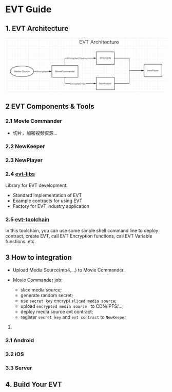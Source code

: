 # EVT Guide


## 1. EVT Architecture

![EVT Architecture](./res/evt.png)

## 2 EVT Components & Tools

### 2.1 Movie Commander
- 切片，加密视频资源...

### 2.2 NewKeeper

### 2.3 NewPlayer

### 2.4 [evt-libs](https://github.com/newtonproject/evt-lib)

Library for EVT development.
- Standard implementation of EVT
- Example contracts for using EVT
- Factory for EVT industry application

### 2.5 [evt-toolchain](https://github.com/newtonproject/evt-toolchain)

In this toolchain, you can use some simple shell command line to deploy contract, create EVT, call EVT Encryption functions, call EVT Variable functions. etc.

## 3 How to integration

- Upload Media Source(mp4,...) to Movie Commander.

- Movie Commander job:
  - slice media source;
  - generate random secret;
  - use `secret key` encrypt `sliced media source`;
  - upload `encrypted media source ` to CDN/IPFS/...;
  - deploy media source evt contract;
  - register `secret key` and `evt contract` to `NewKeeper`

1. 


### 3.1 Android

### 3.2 iOS

### 3.3 Server


## 4. Build Your EVT
